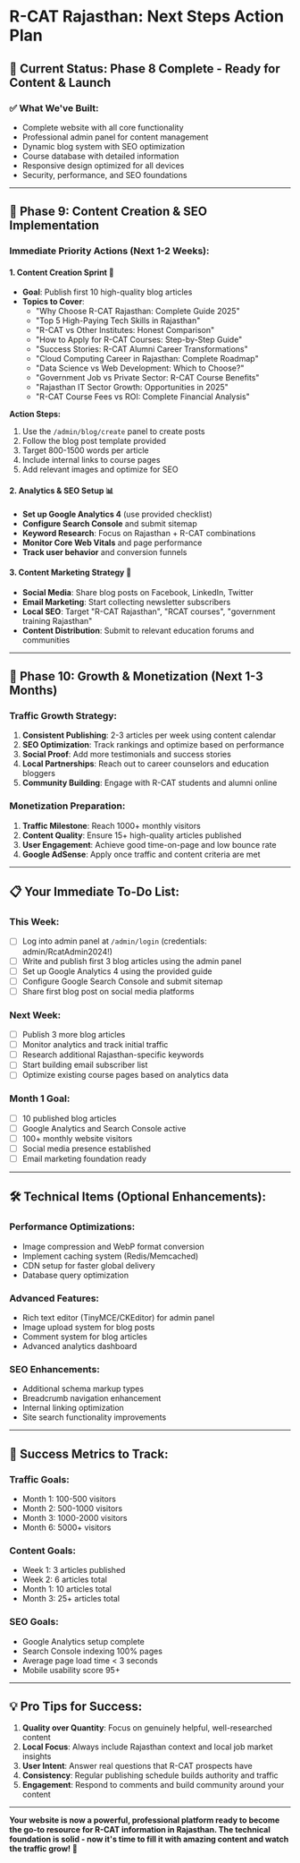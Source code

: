 # R-CAT Rajasthan: Next Steps Action Plan

## 🎯 **Current Status: Phase 8 Complete - Ready for Content & Launch**

### ✅ **What We've Built:**
- Complete website with all core functionality
- Professional admin panel for content management
- Dynamic blog system with SEO optimization
- Course database with detailed information
- Responsive design optimized for all devices
- Security, performance, and SEO foundations

---

## 🚀 **Phase 9: Content Creation & SEO Implementation** 

### **Immediate Priority Actions (Next 1-2 Weeks):**

#### **1. Content Creation Sprint** 📝
- **Goal**: Publish first 10 high-quality blog articles
- **Topics to Cover**:
  - "Why Choose R-CAT Rajasthan: Complete Guide 2025"
  - "Top 5 High-Paying Tech Skills in Rajasthan"
  - "R-CAT vs Other Institutes: Honest Comparison"
  - "How to Apply for R-CAT Courses: Step-by-Step Guide"
  - "Success Stories: R-CAT Alumni Career Transformations"
  - "Cloud Computing Career in Rajasthan: Complete Roadmap"
  - "Data Science vs Web Development: Which to Choose?"
  - "Government Job vs Private Sector: R-CAT Course Benefits"
  - "Rajasthan IT Sector Growth: Opportunities in 2025"
  - "R-CAT Course Fees vs ROI: Complete Financial Analysis"

**Action Steps:**
1. Use the `/admin/blog/create` panel to create posts
2. Follow the blog post template provided
3. Target 800-1500 words per article
4. Include internal links to course pages
5. Add relevant images and optimize for SEO

#### **2. Analytics & SEO Setup** 📊
- **Set up Google Analytics 4** (use provided checklist)
- **Configure Search Console** and submit sitemap
- **Keyword Research**: Focus on Rajasthan + R-CAT combinations
- **Monitor Core Web Vitals** and page performance
- **Track user behavior** and conversion funnels

#### **3. Content Marketing Strategy** 📢
- **Social Media**: Share blog posts on Facebook, LinkedIn, Twitter
- **Email Marketing**: Start collecting newsletter subscribers
- **Local SEO**: Target "R-CAT Rajasthan", "RCAT courses", "government training Rajasthan"
- **Content Distribution**: Submit to relevant education forums and communities

---

## 🎯 **Phase 10: Growth & Monetization (Next 1-3 Months)**

### **Traffic Growth Strategy:**
1. **Consistent Publishing**: 2-3 articles per week using content calendar
2. **SEO Optimization**: Track rankings and optimize based on performance
3. **Social Proof**: Add more testimonials and success stories
4. **Local Partnerships**: Reach out to career counselors and education bloggers
5. **Community Building**: Engage with R-CAT students and alumni online

### **Monetization Preparation:**
1. **Traffic Milestone**: Reach 1000+ monthly visitors
2. **Content Quality**: Ensure 15+ high-quality articles published
3. **User Engagement**: Achieve good time-on-page and low bounce rate
4. **Google AdSense**: Apply once traffic and content criteria are met

---

## 📋 **Your Immediate To-Do List:**

### **This Week:**
- [ ] Log into admin panel at `/admin/login` (credentials: admin/RcatAdmin2024!)
- [ ] Write and publish first 3 blog articles using the admin panel
- [ ] Set up Google Analytics 4 using the provided guide
- [ ] Configure Google Search Console and submit sitemap
- [ ] Share first blog post on social media platforms

### **Next Week:**
- [ ] Publish 3 more blog articles
- [ ] Monitor analytics and track initial traffic
- [ ] Research additional Rajasthan-specific keywords
- [ ] Start building email subscriber list
- [ ] Optimize existing course pages based on analytics data

### **Month 1 Goal:**
- [ ] 10 published blog articles
- [ ] Google Analytics and Search Console active
- [ ] 100+ monthly website visitors
- [ ] Social media presence established
- [ ] Email marketing foundation ready

---

## 🛠 **Technical Items (Optional Enhancements):**

### **Performance Optimizations:**
- Image compression and WebP format conversion
- Implement caching system (Redis/Memcached)
- CDN setup for faster global delivery
- Database query optimization

### **Advanced Features:**
- Rich text editor (TinyMCE/CKEditor) for admin panel
- Image upload system for blog posts
- Comment system for blog articles
- Advanced analytics dashboard

### **SEO Enhancements:**
- Additional schema markup types
- Breadcrumb navigation enhancement
- Internal linking optimization
- Site search functionality improvements

---

## 🎯 **Success Metrics to Track:**

### **Traffic Goals:**
- Month 1: 100-500 visitors
- Month 2: 500-1000 visitors  
- Month 3: 1000-2000 visitors
- Month 6: 5000+ visitors

### **Content Goals:**
- Week 1: 3 articles published
- Week 2: 6 articles total
- Month 1: 10 articles total
- Month 3: 25+ articles total

### **SEO Goals:**
- Google Analytics setup complete
- Search Console indexing 100% pages
- Average page load time < 3 seconds
- Mobile usability score 95+

---

## 💡 **Pro Tips for Success:**

1. **Quality over Quantity**: Focus on genuinely helpful, well-researched content
2. **Local Focus**: Always include Rajasthan context and local job market insights
3. **User Intent**: Answer real questions that R-CAT prospects have
4. **Consistency**: Regular publishing schedule builds authority and traffic
5. **Engagement**: Respond to comments and build community around your content

---

**Your website is now a powerful, professional platform ready to become the go-to resource for R-CAT information in Rajasthan. The technical foundation is solid - now it's time to fill it with amazing content and watch the traffic grow! 🚀**
